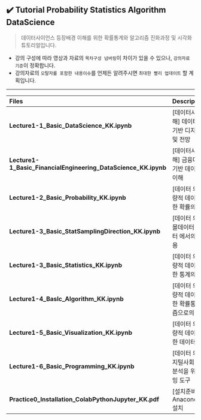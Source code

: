 ## ✔️ Tutorial Probability Statistics Algorithm DataScience

> 데이터사이언스 등장배경 이해를 위한 확률통계와 알고리즘 진화과정 및 시각화 튜토리얼입니다.
- 강의 구성에 따라 영상과 자료의 `목차구성 넘버링`이 차이가 있을 수 있으나, `강의자료 기준`이 정확합니다.
- 강의자료의 `오탈자를 포함한 내용이슈`를 언제든 알려주시면 `최대한 빨리 업데이트` 할 계획입니다.
  
---

| **Files** | **Descriptions** |
|:---|:---|
| **Lecture1-1_Basic_DataScience_KK.ipynb** | [데이터사이언스 이해] 데이터사이언스 기반 디지털경제 이해 및 전망 |
| **Lecture1-1_Basic_FinancialEngineering_DataScience_KK.ipynb** | [데이터사이언스 이해] 금융데이터분석 기반 데이터사이언스 이해 |
| **Lecture1-2_Basic_Probability_KK.ipynb** | [데이터 의사결정] 정량적 데이터분석을 위한 확률의 활용 |
| **Lecture1-3_Basic_StatSamplingDirection_KK.ipynb** | [데이터 의사결정] 스몰데이터 vs 빅데이터 에서의 통계의 활용 |
| **Lecture1-3_Basic_Statistics_KK.ipynb** | [데이터 의사결정] 정량적 데이터분석을 위한 통계의 활용 |
| **Lecture1-4_Baslc_Algorithm_KK.ipynb** | [데이터 의사결정] 정량적 데이터분석을 위한 확률통계의 알고리즘으로의 진화 |
| **Lecture1-5_Basic_Visualization_KK.ipynb** | [데이터 의사결정] 정량적 데이터분석을 위한 데이터시각화 활용 |
| **Lecture1-6_Basic_Programming_KK.ipynb** | [데이터 의사결정] 디지털사회 대비 데이터분석을 위한 프로그래밍 도구 |
| **Practice0_Installation_ColabPythonJupyter_KK.pdf** | [설치준비] Colab & Anaconda(Python) 설치 |
